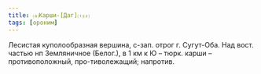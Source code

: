 ```yaml
---
title: ⒜Карши-[Даг]⒯⒵
tags: [ороним]
---
```


Лесистая куполообразная вершина, с-зап. отрог г. Сугут-Оба. Над вост. частью нп
Земляничное (Белог.), в 1 км к Ю – тюрк. карши – противоположный,
про-тиволежащий; напротив.
